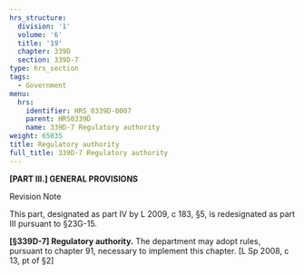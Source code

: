 ```yaml
---
hrs_structure:
  division: '1'
  volume: '6'
  title: '19'
  chapter: 339D
  section: 339D-7
type: hrs_section
tags:
  - Government
menu:
  hrs:
    identifier: HRS_0339D-0007
    parent: HRS0339D
    name: 339D-7 Regulatory authority
weight: 65035
title: Regulatory authority
full_title: 339D-7 Regulatory authority
---
```

**[PART III.] GENERAL PROVISIONS**

Revision Note

This part, designated as part IV by L 2009, c 183, §5, is redesignated as part III pursuant to §23G-15.

**[§339D-7] Regulatory authority.** The department may adopt rules, pursuant to chapter 91, necessary to implement this chapter. [L Sp 2008, c 13, pt of §2]
